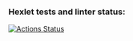 ### Hexlet tests and linter status:
[![Actions Status](https://github.com/anasasiia/java-project-78/workflows/hexlet-check/badge.svg)](https://github.com/anasasiia/java-project-78/actions)

